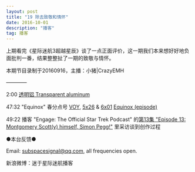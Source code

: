 ```yaml
---
layout: post
title: "19 除去致敬和情怀"
date: 2016-10-01
description: "播客"
tag: 播客 
---   
```


上期看完《星际迷航3超越星辰》谈了一点正面评价，这一期我们本来想好好地负面批判一番，结果整整扯了一期的致敬与情怀。

本期节目录制于20160916，主播：小猪\|CrazyEMH

————

2:00 [透明铝 Transparent aluminum](http://memory-alpha.wikia.com/wiki/Transparent_aluminum)

47:32 &quot;Equinox&quot; 春分点号 [VOY](http://memory-alpha.wikia.com/wiki/VOY), [5x26](http://memory-alpha.wikia.com/wiki/VOY_Season_5) &amp; [6x01](http://memory-alpha.wikia.com/wiki/VOY_Season_6) [Equinox (episode)](http://memory-alpha.wikia.com/wiki/Equinox_(episode))

49:22 播客 &quot;Engage: The Official Star Trek Podcast&quot; 的[第13集 &quot;Episode 13: Montgomery Scott(y) himself, Simon Pegg!&quot;](http://www1.play.it/audio/engage-the-official-star-trek-podcast/) 里采访谈到创作过程

●本台反馈●

Email: [subspacesignal@qq.com](mailto:subspacesignal@qq.com), all frequencies open.

新浪微博：迷于星际迷航播客